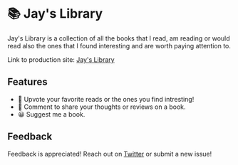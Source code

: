 
# 📚 Jay's Library

Jay's Library is a collection of all the books that I read, am reading or would read
also the ones that I found interesting and are worth paying attention to.


Link to production site: [Jay's Library](https://jayslibrary.netlify.app/)
## Features

- 🔼 Upvote your favorite reads or the ones you find intresting! 
- 💬 Comment to share your thoughts or reviews on a book.
- 😀 Suggest me a book.


  
## Feedback

Feedback is appreciated! Reach out on [Twitter](https://twitter.com/JayMGurav) or submit a new issue!
